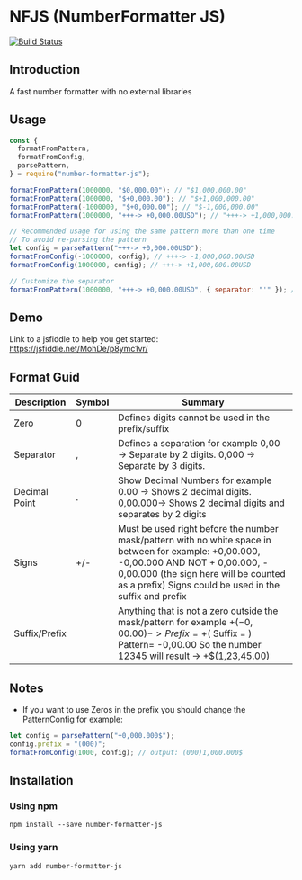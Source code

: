 # NFJS (NumberFormatter JS)

[![Build Status](https://travis-ci.com/MohDe31/number-formatter-js.svg?branch=master)](https://travis-ci.com/MohDe31/number-formatter-js)

## Introduction

A fast number formatter with no external libraries

## Usage

```js
const {
  formatFromPattern,
  formatFromConfig,
  parsePattern,
} = require("number-formatter-js");

formatFromPattern(1000000, "$0,000.00"); // "$1,000,000.00"
formatFromPattern(1000000, "$+0,000.00"); // "$+1,000,000.00"
formatFromPattern(-1000000, "$+0,000.00"); // "$-1,000,000.00"
formatFromPattern(1000000, "+++-> +0,000.00USD"); // "+++-> +1,000,000.00USD"

// Recommended usage for using the same pattern more than one time
// To avoid re-parsing the pattern
let config = parsePattern("+++-> +0,000.00USD");
formatFromConfig(-1000000, config); // +++-> -1,000,000.00USD
formatFromConfig(1000000, config); // +++-> +1,000,000.00USD

// Customize the separator
formatFromPattern(1000000, "+++-> +0,000.00USD", { separator: "'" }); // "+++-> +1'000'000.00USD"
```

## Demo

Link to a jsfiddle to help you get started: https://jsfiddle.net/MohDe/p8ymc1vr/

## Format Guid

| Description   | Symbol | Summary                                                                                                                                                                                                                                    |
| ------------- | ------ | ------------------------------------------------------------------------------------------------------------------------------------------------------------------------------------------------------------------------------------------ |
| Zero          | 0      | Defines digits cannot be used in the prefix/suffix                                                                                                                                                                                         |
| Separator     | ,      | Defines a separation for example 0,00 -> Separate by 2 digits. 0,000 -> Separate by 3 digits.                                                                                                                                              |
| Decimal Point | .      | Show Decimal Numbers for example 0.00 -> Shows 2 decimal digits. 0,00.000-> Shows 2 decimal digits and separates by 2 digits                                                                                                               |
| Signs         | +/-    | Must be used right before the number mask/pattern with no white space in between for example: +0,00.000, -0,00.000 AND NOT + 0,00.000, - 0,00.000 (the sign here will be counted as a prefix) Signs could be used in the suffix and prefix |
| Suffix/Prefix |        | Anything that is not a zero outside the mask/pattern for example +$(-0,00.00) -> Prefix = +$( Suffix = ) Pattern= -0,00.00 So the number 12345 will result -> +$(1,23,45.00)                                                               |

## Notes

- If you want to use Zeros in the prefix you should change the PatternConfig for example:

```js
let config = parsePattern("+0,000.000$");
config.prefix = "(000)";
formatFromConfig(1000, config); // output: (000)1,000.000$
```

## Installation

### Using npm

    npm install --save number-formatter-js

### Using yarn

    yarn add number-formatter-js
